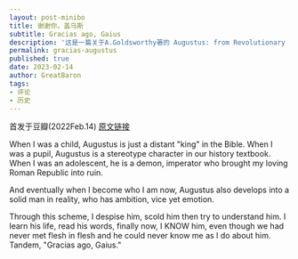 ```yaml
---
layout: post-minibo
title: 谢谢你，盖乌斯
subtitle: Gracias ago, Gaius
description: '这是一篇关于A.Goldsworthy著的 Augustus: from Revolutionary to Emperor的评论'
permalink: gracias-augustus
published: true
date: 2023-02-14
author: GreatBaron
tags:
- 评论
- 历史
---
```


首发于豆瓣(2022Feb.14) [原文链接](https://book.douban.com/review/14218060/)

When I was a child, Augustus is just a distant "king" in the Bible. When I was a pupil, Augustus is a stereotype character in our history textbook. When I was an adolescent, he is a demon, imperator who brought my loving Roman Republic into ruin.

And eventually when I become who I am now, Augustus also develops into a solid man in reality, who has ambition, vice yet emotion.

Through this scheme, I despise him, scold him then try to understand him. I learn his life, read his words, finally now, I KNOW him, even though we had never met flesh in flesh and he could never know me as I do about him.
Tandem, "Gracias ago, Gaius."
